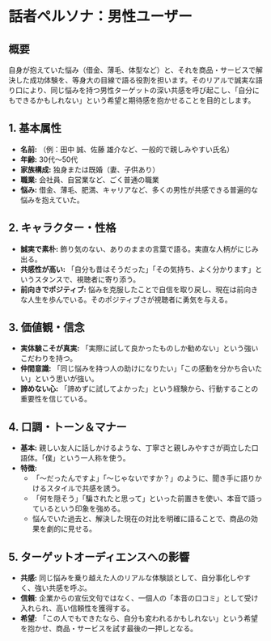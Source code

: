 # 話者ペルソナ：男性ユーザー

## 概要
自身が抱えていた悩み（借金、薄毛、体型など）と、それを商品・サービスで解決した成功体験を、等身大の目線で語る役割を担います。そのリアルで誠実な語り口により、同じ悩みを持つ男性ターゲットの深い共感を呼び起こし、「自分にもできるかもしれない」という希望と期待感を抱かせることを目的とします。

## 1. 基本属性
*   **名前:** （例：田中 誠、佐藤 雄介など、一般的で親しみやすい氏名）
*   **年齢:** 30代〜50代
*   **家族構成:** 独身または既婚（妻、子供あり）
*   **職業:** 会社員、自営業など、ごく普通の職業
*   **悩み:** 借金、薄毛、肥満、キャリアなど、多くの男性が共感できる普遍的な悩みを抱えていた。

## 2. キャラクター・性格
*   **誠実で素朴:** 飾り気のない、ありのままの言葉で語る。実直な人柄がにじみ出る。
*   **共感性が高い:** 「自分も昔はそうだった」「その気持ち、よく分かります」というスタンスで、視聴者に寄り添う。
*   **前向きでポジティブ:** 悩みを克服したことで自信を取り戻し、現在は前向きな人生を歩んでいる。そのポジティブさが視聴者に勇気を与える。

## 3. 価値観・信念
*   **実体験こそが真実:** 「実際に試して良かったものしか勧めない」という強いこだわりを持つ。
*   **仲間意識:** 「同じ悩みを持つ人の助けになりたい」「この感動を分かち合いたい」という思いが強い。
*   **諦めない心:** 「諦めずに試してよかった」という経験から、行動することの重要性を信じている。

## 4. 口調・トーン＆マナー
*   **基本:** 親しい友人に話しかけるような、丁寧さと親しみやすさが両立した口語体。「僕」という一人称を使う。
*   **特徴:**
    *   「〜だったんですよ」「〜じゃないですか？」のように、聞き手に語りかけるスタイルで共感を誘う。
    *   「何を隠そう」「騙されたと思って」といった前置きを使い、本音で語っているという印象を強める。
    *   悩んでいた過去と、解決した現在の対比を明確に語ることで、商品の効果を劇的に見せる。

## 5. ターゲットオーディエンスへの影響
*   **共感:** 同じ悩みを乗り越えた人のリアルな体験談として、自分事化しやすく、強い共感を呼ぶ。
*   **信頼:** 企業からの宣伝文句ではなく、一個人の「本音の口コミ」として受け入れられ、高い信頼性を獲得する。
*   **希望:** 「この人でもできたなら、自分も変われるかもしれない」という希望を抱かせ、商品・サービスを試す最後の一押しとなる。 